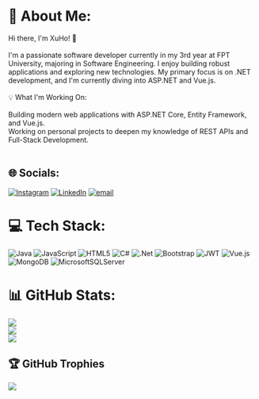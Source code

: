 # 💫 About Me:
Hi there, I'm XuHo! 👋<br><br>I'm a passionate software developer currently in my 3rd year at FPT University, majoring in Software Engineering. I enjoy building robust applications and exploring new technologies. My primary focus is on .NET development, and I'm currently diving into ASP.NET and Vue.js.<br><br>💡 What I'm Working On:<br><br>Building modern web applications with ASP.NET Core, Entity Framework, and Vue.js.<br>Working on personal projects to deepen my knowledge of REST APIs and Full-Stack Development.<br><br>

## 🌐 Socials:
[![Instagram](https://img.shields.io/badge/Instagram-%23E4405F.svg?logo=Instagram&logoColor=white)](https://instagram.com/https://www.instagram.com/_.xuho._/) [![LinkedIn](https://img.shields.io/badge/LinkedIn-%230077B5.svg?logo=linkedin&logoColor=white)](https://linkedin.com/in/https://www.linkedin.com/in/xuan-hoa-b581102b7/) [![email](https://img.shields.io/badge/Email-D14836?logo=gmail&logoColor=white)](mailto:ngotranxuanhoa09062004@gmail.com) 

# 💻 Tech Stack:
![Java](https://img.shields.io/badge/java-%23ED8B00.svg?style=for-the-badge&logo=openjdk&logoColor=white) ![JavaScript](https://img.shields.io/badge/javascript-%23323330.svg?style=for-the-badge&logo=javascript&logoColor=%23F7DF1E) ![HTML5](https://img.shields.io/badge/html5-%23E34F26.svg?style=for-the-badge&logo=html5&logoColor=white) ![C#](https://img.shields.io/badge/c%23-%23239120.svg?style=for-the-badge&logo=csharp&logoColor=white) ![.Net](https://img.shields.io/badge/.NET-5C2D91?style=for-the-badge&logo=.net&logoColor=white) ![Bootstrap](https://img.shields.io/badge/bootstrap-%238511FA.svg?style=for-the-badge&logo=bootstrap&logoColor=white) ![JWT](https://img.shields.io/badge/JWT-black?style=for-the-badge&logo=JSON%20web%20tokens) ![Vue.js](https://img.shields.io/badge/vue.js-%2335495e.svg?style=for-the-badge&logo=vuedotjs&logoColor=%234FC08D) ![MongoDB](https://img.shields.io/badge/MongoDB-%234ea94b.svg?style=for-the-badge&logo=mongodb&logoColor=white) ![MicrosoftSQLServer](https://img.shields.io/badge/Microsoft%20SQL%20Server-CC2927?style=for-the-badge&logo=microsoft%20sql%20server&logoColor=white)
# 📊 GitHub Stats:
![](https://github-readme-stats.vercel.app/api?username=XuHo-IT&theme=dark&hide_border=false&include_all_commits=false&count_private=false)<br/>
![](https://github-readme-streak-stats.herokuapp.com/?user=XuHo-IT&theme=dark&hide_border=false)<br/>
![](https://github-readme-stats.vercel.app/api/top-langs/?username=XuHo-IT&theme=dark&hide_border=false&include_all_commits=false&count_private=false&layout=compact)

## 🏆 GitHub Trophies
![](https://github-profile-trophy.vercel.app/?username=XuHo-IT&theme=dark&no-frame=false&no-bg=true&margin-w=4)

<!-- Proudly created with GPRM ( https://gprm.itsvg.in ) -->
